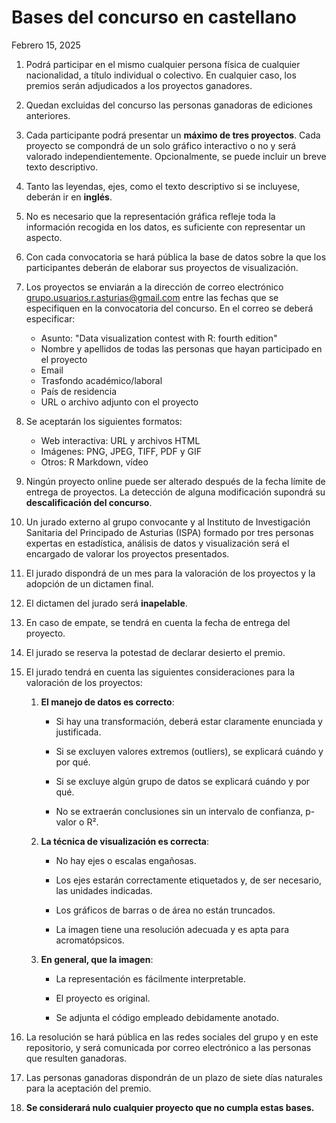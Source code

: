 # Bases del concurso en castellano 

Febrero 15, 2025

1. Podrá participar en el mismo cualquier persona física de cualquier nacionalidad, a título individual o colectivo. En cualquier caso, los premios serán adjudicados a los proyectos ganadores.

2. Quedan excluidas del concurso las personas ganadoras de ediciones anteriores.

3. Cada participante podrá presentar un **máximo de tres proyectos**. Cada proyecto se compondrá de un solo gráfico interactivo o no y será valorado independientemente. Opcionalmente, se puede incluir un breve texto descriptivo.

4. Tanto las leyendas, ejes, como el texto descriptivo si se incluyese, deberán ir en **inglés**.

5. No es necesario que la representación gráfica refleje toda la información recogida en los datos, es suficiente con representar un aspecto.

6. Con cada convocatoria se hará pública la base de datos sobre la que los participantes deberán de elaborar sus proyectos de visualización.

7. Los proyectos se enviarán a la dirección de correo electrónico [grupo.usuarios.r.asturias\@gmail.com](mailto:grupousuariosrasturias@gmail.com) entre las fechas que se especifiquen en la convocatoria del concurso. En el correo se deberá especificar:
    - Asunto: "Data visualization contest with R: fourth edition"
    - Nombre y apellidos de todas las personas que hayan participado en el proyecto
    - Email
    - Trasfondo académico/laboral
    - País de residencia
    - URL o archivo adjunto con el proyecto

8. Se aceptarán los siguientes formatos:
    - Web interactiva: URL y archivos HTML
    - Imágenes: PNG, JPEG, TIFF, PDF y GIF
    - Otros: R Markdown, vídeo

9. Ningún proyecto online puede ser alterado después de la fecha límite de entrega de proyectos. La detección de alguna modificación supondrá su **descalificación del concurso**.

10. Un jurado externo al grupo convocante y al Instituto de Investigación Sanitaria del Principado de Asturias (ISPA) formado por tres personas expertas en estadística, análisis de datos y visualización será el encargado de valorar los proyectos presentados.

11. El jurado dispondrá de un mes para la valoración de los proyectos y la adopción de un dictamen final.

12. El dictamen del jurado será **inapelable**.

13. En caso de empate, se tendrá en cuenta la fecha de entrega del proyecto.

14.	El jurado se reserva la potestad de declarar desierto el premio.

15. El jurado tendrá en cuenta las siguientes consideraciones para la valoración de los proyectos:

    1.  **El manejo de datos es correcto**:

        - Si hay una transformación, deberá estar claramente enunciada y justificada.

        - Si se excluyen valores extremos (outliers), se explicará cuándo y por qué.

        - Si se excluye algún grupo de datos se explicará cuándo y por qué.

        - No se extraerán conclusiones sin un intervalo de confianza, p-valor o R².

    2.  **La técnica de visualización es correcta**:

        - No hay ejes o escalas engañosas.

        - Los ejes estarán correctamente etiquetados y, de ser necesario, las unidades indicadas.

        - Los gráficos de barras o de área no están truncados.

        - La imagen tiene una resolución adecuada y es apta para acromatópsicos.

    3.  **En general, que la imagen**:

        - La representación es fácilmente interpretable.

        - El proyecto es original.

        - Se adjunta el código empleado debidamente anotado.

16. La resolución se hará pública en las redes sociales del grupo y en este repositorio, y será comunicada por correo electrónico a las personas que resulten ganadoras. 

17. Las personas ganadoras dispondrán de un plazo de siete días naturales para la aceptación del premio.

18.	**Se considerará nulo cualquier proyecto que no cumpla estas bases.**
